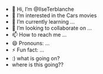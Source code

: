 - 👋 Hi, I’m @IlseTerblanche
- 👀 I’m interested in the Cars movies
- 🌱 I’m currently learning ...
- 💞️ I’m looking to collaborate on ...
- 📫 How to reach me ...
- 😄 Pronouns: ...
- ⚡ Fun fact: ...
- :) what is going on?
- where is this going??

<!---
IlseTerblanche/IlseTerblanche is a ✨ special ✨ repository because its `README.md` (this file) appears on your GitHub profile.
You can click the Preview link to take a look at your changes.
--->
